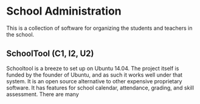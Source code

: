 # School Administration

This is a collection of software for organizing the students and teachers in the school.

## SchoolTool (C1, I2, U2)

Schooltool is a breeze to set up on Ubuntu 14.04. The project itself is funded by the founder of Ubuntu, and as such it works well under that system. It is an open source alternative to other expensive proprietary software. It has features for school calendar, attendance, grading, and skill assessment. There are many
